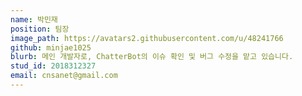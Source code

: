 ```yaml
---
name: 박민재
position: 팀장
image_path: https://avatars2.githubusercontent.com/u/48241766
github: minjae1025
blurb: 메인 개발자로, ChatterBot의 이슈 확인 및 버그 수정을 맡고 있습니다.
stud_id: 2018312327
email: cnsanet@gmail.com
---
```


